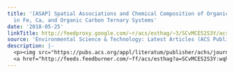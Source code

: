```yaml
---
title: '[ASAP] Spatial Associations and Chemical Composition of Organic Carbon Sequestered
  in Fe, Ca, and Organic Carbon Ternary Systems'
date: '2018-05-25'
linkTitle: http://feedproxy.google.com/~r/acs/esthag/~3/SCvMCES2S3Y/acs.est.8b01158
source: 'Environmental Science & Technology: Latest Articles (ACS Publications)'
description: |-
  <p><img src="https://pubs.acs.org/appl/literatum/publisher/achs/journals/content/esthag/0/esthag.ahead-of-print/acs.est.8b01158/20180525/images/medium/es-2018-01158q_0006.gif" alt="TOC Graphic"/></p><div><cite>Environmental Science & Technology</cite></div><div>DOI: 10.1021/acs.est.8b01158</div><div class="feedflare">
  <a href="http://feeds.feedburner.com/~ff/acs/esthag?a=SCvMCES2S3Y:wqhi6-7YaV0:yIl2AUoC8zA"><img src="http://feeds.feedburner.com/~ff/acs/esthag?d=yIl2AUoC8zA" border="0"></img></a>
---
```

